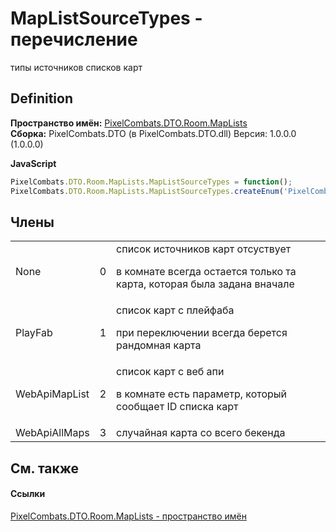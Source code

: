 # MapListSourceTypes - перечисление


типы источников списков карт



## Definition
**Пространство имён:** <a href="ff1ae6f8-0a90-6436-e998-0a0107f7f224">PixelCombats.DTO.Room.MapLists</a>  
**Сборка:** PixelCombats.DTO (в PixelCombats.DTO.dll) Версия: 1.0.0.0 (1.0.0.0)

**JavaScript**
``` JavaScript
PixelCombats.DTO.Room.MapLists.MapListSourceTypes = function();
PixelCombats.DTO.Room.MapLists.MapListSourceTypes.createEnum('PixelCombats.DTO.Room.MapLists.MapListSourceTypes', false);
```



## Члены
<table>
<tr>
<td>None</td>
<td>0</td>
<td>список источников карт отсуствует <p>в комнате всегда остается только та карта, которая была задана вначале</p></td></tr>
<tr>
<td>PlayFab</td>
<td>1</td>
<td>список карт с плейфаба <p>при переключении всегда берется рандомная карта</p></td></tr>
<tr>
<td>WebApiMapList</td>
<td>2</td>
<td>список карт с веб апи <p>в комнате есть параметр, который сообщает ID списка карт</p></td></tr>
<tr>
<td>WebApiAllMaps</td>
<td>3</td>
<td>случайная карта со всего бекенда</td></tr>
</table>

## См. также


#### Ссылки
<a href="ff1ae6f8-0a90-6436-e998-0a0107f7f224">PixelCombats.DTO.Room.MapLists - пространство имён</a>  
